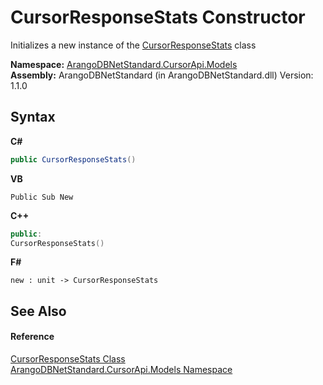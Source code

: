 # CursorResponseStats Constructor 
 

Initializes a new instance of the <a href="76e3e3ae-a0b6-6c69-5b65-e60a08a11f41">CursorResponseStats</a> class

**Namespace:**&nbsp;<a href="35799343-7a53-6c3b-95d1-21ff990d1b8b">ArangoDBNetStandard.CursorApi.Models</a><br />**Assembly:**&nbsp;ArangoDBNetStandard (in ArangoDBNetStandard.dll) Version: 1.1.0

## Syntax

**C#**<br />
``` C#
public CursorResponseStats()
```

**VB**<br />
``` VB
Public Sub New
```

**C++**<br />
``` C++
public:
CursorResponseStats()
```

**F#**<br />
``` F#
new : unit -> CursorResponseStats
```


## See Also


#### Reference
<a href="76e3e3ae-a0b6-6c69-5b65-e60a08a11f41">CursorResponseStats Class</a><br /><a href="35799343-7a53-6c3b-95d1-21ff990d1b8b">ArangoDBNetStandard.CursorApi.Models Namespace</a><br />